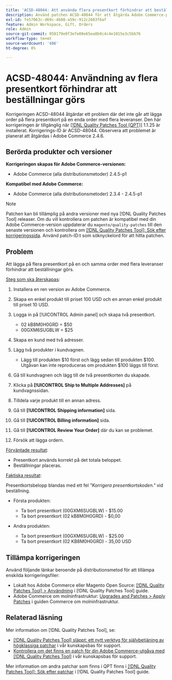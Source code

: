```yaml
---
title: 'ACSD-48044: Att använda flera presentkort förhindrar att beställningar görs'
description: Använd patchen ACSD-48044 för att åtgärda Adobe Commerce-problemet där det inte går att lägga in flera presentkort på en enda order med flera leveranser.
exl-id: fe57063c-d69c-4b80-a59c-912c2603f6af
feature: Admin Workspace, Gift, Orders
role: Admin
source-git-commit: 958179e0f3efe08e65ea8b0c4c4e1015e3c5bb76
workflow-type: tm+mt
source-wordcount: '486'
ht-degree: 0%

---
```


# ACSD-48044: Användning av flera presentkort förhindrar att beställningar görs

Korrigeringen ACSD-48044 åtgärdar ett problem där det inte går att lägga order på flera presentkort på en enda order med flera leveranser. Den här korrigeringen är tillgänglig när [[!DNL Quality Patches Tool (QPT)]](/help/announcements/adobe-commerce-announcements/magento-quality-patches-released-new-tool-to-self-serve-quality-patches.md) 1.1.25 är installerat. Korrigerings-ID är ACSD-48044. Observera att problemet är planerat att åtgärdas i Adobe Commerce 2.4.6.

## Berörda produkter och versioner

**Korrigeringen skapas för Adobe Commerce-versionen:**

* Adobe Commerce (alla distributionsmetoder) 2.4.5-p1

**Kompatibel med Adobe Commerce:**

* Adobe Commerce (alla distributionsmetoder) 2.3.4 - 2.4.5-p1

>[!NOTE]
>
>Patchen kan bli tillämplig på andra versioner med nya [!DNL Quality Patches Tool] releaser. Om du vill kontrollera om patchen är kompatibel med din Adobe Commerce-version uppdaterar du `magento/quality-patches` till den senaste versionen och kontrollera om [[!DNL Quality Patches Tool]: Sök efter korrigeringssida](https://experienceleague.adobe.com/tools/commerce-quality-patches/index.html). Använd patch-ID:t som söknyckelord för att hitta patchen.

## Problem

Att lägga på flera presentkort på en och samma order med flera leveranser förhindrar att beställningar görs.

<u>Steg som ska återskapas</u>:

1. Installera en ren version av Adobe Commerce.
1. Skapa en enkel produkt till priset 100 USD och en annan enkel produkt till priset 10 USD.
1. Logga in på [!UICONTROL Admin panel] och skapa två presentkort.

   * 02 kB8M0H0GRD = $50
   * 00GXM6SUGBLW = $25

1. Skapa en kund med två adresser.
1. Lägg två produkter i kundvagnen.

   * Lägg till produkten $10 först och lägg sedan till produkten $100. Utgåvan kan inte reproduceras om produkten $100 läggs till först.

1. Gå till kundvagnen och lägg till de två presentkorten du skapade.
1. Klicka på **[!UICONTROL Ship to Multiple Addresses]** på kundvagnssidan.
1. Tilldela varje produkt till en annan adress.
1. Gå till **[!UICONTROL Shipping information]** sida.
1. Gå till **[!UICONTROL Billing information]** sida.
1. Gå till **[!UICONTROL Review Your Order]** där du kan se problemet.
1. Försök att lägga ordern.

<u>Förväntade resultat</u>:

* Presentkort används korrekt på det totala beloppet.
* Beställningar placeras.

<u>Faktiska resultat</u>:

Presentkortsbelopp blandas med ett fel *&quot;Korrigera presentkortskoden.&quot;* vid beställning.

* Första produkten:

   * Ta bort presentkort (00GXM6SUGBLW) - $15.00
   * Ta bort presentkort (02 kB8M0H0GRD) - $0,00

* Andra produkten:

   * Ta bort presentkort (00GXM6SUGBLW) - $25.00
   * Ta bort presentkort (02 KB8M0H0GRD) - 35,00 USD

## Tillämpa korrigeringen

Använd följande länkar beroende på distributionsmetod för att tillämpa enskilda korrigeringsfiler:

* Lokalt hos Adobe Commerce eller Magento Open Source: [[!DNL Quality Patches Tool] > Användning](https://experienceleague.adobe.com/docs/commerce-operations/tools/quality-patches-tool/usage.html) i [!DNL Quality Patches Tool] guide.
* Adobe Commerce om molninfrastruktur: [Upgrades and Patches > Apply Patches](https://experienceleague.adobe.com/docs/commerce-cloud-service/user-guide/develop/upgrade/apply-patches.html) i guiden Commerce om molninfrastruktur.

## Relaterad läsning

Mer information om [!DNL Quality Patches Tool], se:

* [[!DNL Quality Patches Tool] släppt: ett nytt verktyg för självbetjäning av högklassiga patchar](/help/announcements/adobe-commerce-announcements/magento-quality-patches-released-new-tool-to-self-serve-quality-patches.md) i vår kunskapsbas för support.
* [Kontrollera om det finns en patch för din Adobe Commerce-utgåva med [!DNL Quality Patches Tool]](/help/support-tools/patches-available-in-qpt-tool/check-patch-for-magento-issue-with-magento-quality-patches.md) i vår kunskapsbas för support.

Mer information om andra patchar som finns i QPT finns i [[!DNL Quality Patches Tool]: Sök efter patchar](https://experienceleague.adobe.com/tools/commerce-quality-patches/index.html) i [!DNL Quality Patches Tool] guide.
